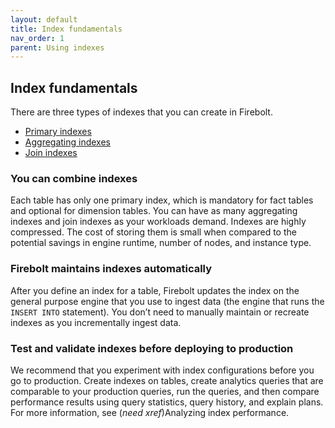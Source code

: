 ```yaml
---
layout: default
title: Index fundamentals
nav_order: 1
parent: Using indexes
---
```


## Index fundamentals

There are three types of indexes that you can create in Firebolt.

* [Primary indexes](using-primary-indexes.md)
* [Aggregating indexes](using-aggregating-indexes.md)
* [Join indexes](using-join-indexes.md)

### You can combine indexes

Each table has only one primary index, which is mandatory for fact tables and optional for dimension tables. You can have as many aggregating indexes and join indexes as your workloads demand. Indexes are highly compressed. The cost of storing them is small when compared to the potential savings in engine runtime, number of nodes, and instance type.

### Firebolt maintains indexes automatically

After you define an index for a table, Firebolt updates the index on the general purpose engine that you use to ingest data (the engine that runs the `INSERT INTO` statement). You don’t need to manually maintain or recreate indexes as you incrementally ingest data.

### Test and validate indexes before deploying to production

We recommend that you experiment with index configurations before you go to production. Create indexes on tables, create analytics queries that are comparable to your production queries, run the queries, and then compare performance results using query statistics, query history, and explain plans. For more information, see (*need xref*)Analyzing index performance.
